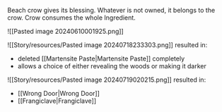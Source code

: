 Beach crow gives its blessing. Whatever is not owned, it belongs to the crow.
Crow consumes the whole Ingredient.

![[Pasted image 20240610001925.png]]


![[Story/resources/Pasted image 20240718233303.png]]
resulted in:
- deleted [[Martensite Paste|Martensite Paste]] completely
- allows a choice of either revealing the woods or making it darker

![[Story/resources/Pasted image 20240719020215.png]]
resulted in:
- [[Wrong Door|Wrong Door]]
- [[Frangiclave|Frangiclave]]
